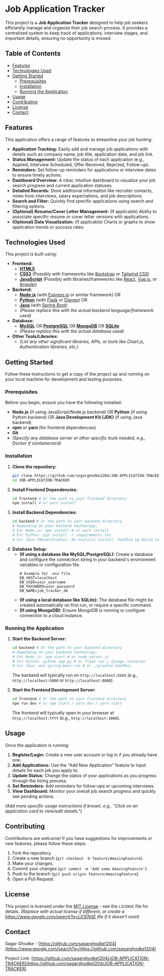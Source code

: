 # Job Application Tracker

This project is a **Job Application Tracker** designed to help job seekers efficiently manage and organize their job search process. It provides a centralized system to keep track of applications, interview stages, and important details, ensuring no opportunity is missed.

## Table of Contents

  - [Features](https://www.google.com/search?q=%23features)
  - [Technologies Used](https://www.google.com/search?q=%23technologies-used)
  - [Getting Started](https://www.google.com/search?q=%23getting-started)
      - [Prerequisites](https://www.google.com/search?q=%23prerequisites)
      - [Installation](https://www.google.com/search?q=%23installation)
      - [Running the Application](https://www.google.com/search?q=%23running-the-application)
  - [Usage](https://www.google.com/search?q=%23usage)
  - [Contributing](https://www.google.com/search?q=%23contributing)
  - [License](https://www.google.com/search?q=%23license)
  - [Contact](https://www.google.com/search?q=%23contact)

## Features

This application offers a range of features to streamline your job hunting:

  * **Application Tracking:** Easily add and manage job applications with details such as company name, job title, application date, and job link.
  * **Status Management:** Update the status of each application (e.g., Applied, Interview Scheduled, Offer Received, Rejected, Follow-up).
  * **Reminders:** Set follow-up reminders for applications or interview dates to ensure timely actions.
  * **Dashboard Overview:** A clear, intuitive dashboard to visualize your job search progress and current application statuses.
  * **Detailed Records:** Store additional information like recruiter contacts, notes from interviews, salary expectations, and job descriptions.
  * **Search and Filter:** Quickly find specific applications using search and filtering options.
  * **(Optional) Resume/Cover Letter Management:** (If applicable) Ability to associate specific resume or cover letter versions with applications.
  * **(Optional) Data Visualization:** (If applicable) Charts or graphs to show application trends or success rates.

## Technologies Used

This project is built using:

  * **Frontend:**
      * [**HTML5**](https://developer.mozilla.org/en-US/docs/Web/HTML)
      * [**CSS3**](https://developer.mozilla.org/en-US/docs/Web/CSS) (Possibly with frameworks like [Bootstrap](https://getbootstrap.com/) or [Tailwind CSS](https://tailwindcss.com/))
      * [**JavaScript**](https://developer.mozilla.org/en-US/docs/Web/JavaScript) (Possibly with libraries/frameworks like [React](https://react.dev/), [Vue.js](https://vuejs.org/), or [Angular](https://angular.io/))
  * **Backend:**
      * [**Node.js**](https://nodejs.org/) (with [Express.js](https://expressjs.com/) or similar framework) OR
      * [**Python**](https://www.python.org/) (with [Flask](https://flask.palletsprojects.com/) or [Django](https://www.djangoproject.com/)) OR
      * [**Java**](https://www.java.com/) (with [Spring Boot](https://spring.io/projects/spring-boot))
      * *(Please replace this with the actual backend language/framework used)*
  * **Database:**
      * [**MySQL**](https://www.mysql.com/) OR [**PostgreSQL**](https://www.postgresql.org/) OR [**MongoDB**](https://www.mongodb.com/) OR [**SQLite**](https://www.sqlite.org/index.html)
      * *(Please replace this with the actual database used)*
  * **Other Tools/Libraries:**
      * *(List any other significant libraries, APIs, or tools like Chart.js, Authentication libraries, etc.)*

## Getting Started

Follow these instructions to get a copy of the project up and running on your local machine for development and testing purposes.

### Prerequisites

Before you begin, ensure you have the following installed:

  * **Node.js** (if using JavaScript/Node.js backend) OR **Python** (if using Python backend) OR **Java Development Kit (JDK)** (if using Java backend)
  * **npm** or **yarn** (for frontend dependencies)
  * **Git**
  * *(Specify any database server or other specific tools needed, e.g., Docker if containerized)*

### Installation

1.  **Clone the repository:**
    ```bash
    git clone https://github.com/sagarghodke1204/JOB-APPLICATION-TRACKER.git
    cd JOB-APPLICATION-TRACKER
    ```
2.  **Install Frontend Dependencies:**
    ```bash
    cd frontend # Or the path to your frontend directory
    npm install # or yarn install
    ```
3.  **Install Backend Dependencies:**
    ```bash
    cd backend # Or the path to your backend directory
    # Depending on your backend technology:
    # For Node.js: npm install # or yarn install
    # For Python: pip install -r requirements.txt
    # For Java (Maven/Gradle): No explicit install, handled by build tools
    ```
4.  **Database Setup:**
      * **(If using a database like MySQL/PostgreSQL):** Create a database and configure the connection string in your backend's environment variables or configuration file.
        ```
        # Example for .env file
        DB_HOST=localhost
        DB_USER=your_username
        DB_PASSWORD=your_password
        DB_NAME=job_tracker_db
        ```
      * **(If using a local database like SQLite):** The database file might be created automatically on first run, or require a specific command.
      * **(If using MongoDB):** Ensure MongoDB is running or configure connection to a cloud instance.

### Running the Application

1.  **Start the Backend Server:**

    ```bash
    cd backend # Or the path to your backend directory
    # Depending on your backend technology:
    # For Node.js: npm start # or node server.js
    # For Python: python app.py # or flask run / django runserver
    # For Java: mvn spring-boot:run # or ./gradlew bootRun
    ```

    The backend will typically run on `http://localhost:XXXX` (e.g., `http://localhost:5000` or `http://localhost:8080`).

2.  **Start the Frontend Development Server:**

    ```bash
    cd frontend # Or the path to your frontend directory
    npm run dev # or npm start / yarn dev / yarn start
    ```

    The frontend will typically open in your browser at `http://localhost:YYYY` (e.g., `http://localhost:3000`).

## Usage

Once the application is running:

1.  **Register/Login:** Create a new user account or log in if you already have one.
2.  **Add Applications:** Use the "Add New Application" feature to input details for each job you apply to.
3.  **Update Status:** Change the status of your applications as you progress through the hiring process.
4.  **Set Reminders:** Add reminders for follow-ups or upcoming interviews.
5.  **View Dashboard:** Monitor your overall job search progress and quickly see pending actions.

*(Add more specific usage instructions if known, e.g., "Click on an application card to view/edit details.")*

## Contributing

Contributions are welcome\! If you have suggestions for improvements or new features, please follow these steps:

1.  Fork the repository.
2.  Create a new branch (`git checkout -b feature/AmazingFeature`).
3.  Make your changes.
4.  Commit your changes (`git commit -m 'Add some AmazingFeature'`).
5.  Push to the branch (`git push origin feature/AmazingFeature`).
6.  Open a Pull Request.

## License

This project is licensed under the [MIT License](https://www.google.com/search?q=LICENSE) - see the `LICENSE` file for details.
*(Replace with actual license if different, or create a https://www.google.com/search?q=LICENSE file if it doesn't exist)*

## Contact

Sagar Ghodke - [https://github.com/sagarghodke1204](https://www.google.com/search?q=https://github.com/sagarghodke1204)

Project Link: [https://github.com/sagarghodke1204/JOB-APPLICATION-TRACKER](https://github.com/sagarghodke1204/JOB-APPLICATION-TRACKER)
